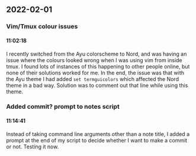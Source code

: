 ## 2022-02-01

### **Vim/Tmux colour issues**
#### 11:02:18

I recently switched from the Ayu colorscheme to Nord, and was having an issue where the colours looked wrong when I was using vim from inside tmux.  I found lots of instances of this happening to other people online, but none of their solutions worked for me.  In the end, the issue was that with the Ayu theme I had added `set termguicolors` which affected the Nord theme in a bad way.  Solution was to comment out that line while using this theme.

### **Added commit? prompt to notes script**
#### 11:14:41

Instead of taking command line arguments other than a note title, I added a prompt at the end of my script to decide whether I want to make a commit or not.  Testing it now.
